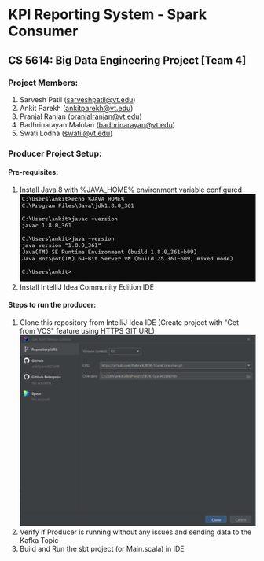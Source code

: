 # KPI Reporting System - Spark Consumer

## CS 5614: Big Data Engineering Project [Team 4]

### Project Members:
1. Sarvesh Patil (sarveshpatil@vt.edu)
2. Ankit Parekh (ankitparekh@vt.edu)
3. Pranjal Ranjan (pranjalranjan@vt.edu)
4. Badhrinarayan Malolan (badhrinarayan@vt.edu)
5. Swati Lodha (swatil@vt.edu)

### Producer Project Setup:

#### Pre-requisites:
1. Install Java 8 with %JAVA_HOME% environment variable configured
   ![Alt text](docs/java_installation_verification.png?raw=true)
2. Install IntelliJ Idea Community Edition IDE

#### Steps to run the producer:
1. Clone this repository from IntelliJ Idea IDE (Create project with "Get from VCS" feature using HTTPS GIT URL)
   ![Alt text](docs/spark_consumer_clone.png?raw=true)
2. Verify if Producer is running without any issues and sending data to the Kafka Topic
3. Build and Run the sbt project (or Main.scala) in IDE
